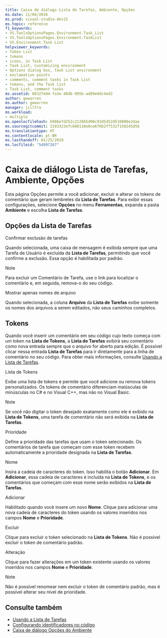 ```yaml
---
title: Caixa de diálogo Lista de Tarefas, Ambiente, Opções
ms.date: 11/04/2016
ms.prod: visual-studio-dev15
ms.topic: reference
f1_keywords:
- VS.ToolsOptionsPages.Environment.Task_List
- VS.ToolsOptionsPages.Environment.TaskList
- VS.Environment.Task List
helpviewer_keywords:
- Token List
- tokens
- icons, in Task List
- Task List, customizing environment
- Options dialog box, Task List environment
- exclamation points
- comments, comment tasks in Task List
- tokens, and the Task List
- Task List, comment tasks
ms.assetid: 88327e04-fa3e-48db-995b-ad89e0dc4ed2
author: gewarren
ms.author: gewarren
manager: jillfra
ms.workload:
- multiple
ms.openlocfilehash: b986efd252c212665d98c93d5452d510008e2dae
ms.sourcegitcommit: 2193323efc608118e0ce6f6b2ff532f158245d56
ms.translationtype: HT
ms.contentlocale: pt-BR
ms.lasthandoff: 01/25/2019
ms.locfileid: "54997267"
---
```

# <a name="task-list-environment-options-dialog-box"></a>Caixa de diálogo Lista de Tarefas, Ambiente, Opções

Esta página Opções permite a você adicionar, excluir e alterar os tokens de comentário que geram lembretes da **Lista de Tarefas**. Para exibir essas configurações, selecione **Opções** no menu **Ferramentas**, expanda a pasta **Ambiente** e escolha **Lista de Tarefas**.

## <a name="task-list-options"></a>Opções da Lista de Tarefas
 Confirmar exclusão de tarefas

 Quando selecionada, uma caixa de mensagem é exibida sempre que uma Tarefa de Usuário é excluída da **Lista de Tarefas**, permitindo que você confirme a exclusão. Essa opção é habilitada por padrão.

> [!NOTE]
> Para excluir um Comentário de Tarefa, use o link para localizar o comentário e, em seguida, remova-o do seu código.


 Mostrar apenas nomes de arquivo

 Quando selecionada, a coluna **Arquivo** da **Lista de Tarefas** exibe somente os nomes dos arquivos a serem editados, não seus caminhos completos.

## <a name="tokens"></a>Tokens
 Quando você inserir um comentário em seu código cujo texto começa com um token na **Lista de Tokens**, a **Lista de Tarefas** exibirá seu comentário como nova entrada sempre que o arquivo for aberto para edição. É possível clicar nessa entrada **Lista de Tarefas** para ir diretamente para a linha de comentário no seu código. Para obter mais informações, consulte [Usando a Lista de Tarefas](../../ide/using-the-task-list.md).

 Lista de Tokens

 Exibe uma lista de tokens e permite que você adicione ou remova tokens personalizados. Os tokens de comentário diferenciam maiúsculas de minúsculas no C# e no Visual C++, mas não no Visual Basic.

> [!NOTE]
> Se você não digitar o token desejado exatamente como ele é exibido na **Lista de Tokens**, uma tarefa de comentário não será exibida na **Lista de Tarefas**.


 Prioridade

 Define a prioridade das tarefas que usam o token selecionado. Os comentários de tarefa que começam com esse token recebem automaticamente a prioridade designada na **Lista de Tarefas**.

 Nome

 Insira a cadeia de caracteres do token. Isso habilita o botão **Adicionar**. Em **Adicionar**, essa cadeia de caracteres é incluída na **Lista de Tokens**, e os comentários que começam com esse nome serão exibidos na **Lista de Tarefas**.

 Adicionar

 Habilitado quando você insere um novo **Nome**. Clique para adicionar uma nova cadeia de caracteres do token usando os valores inseridos nos campos **Nome** e **Prioridade**.

 Excluir

 Clique para excluir o token selecionado na **Lista de Tokens**. Não é possível excluir o token de comentário padrão.

 Alteração

 Clique para fazer alterações em um token existente usando os valores inseridos nos campos **Nome** e **Prioridade**.

> [!NOTE]
> Não é possível renomear nem excluir o token de comentário padrão, mas é possível alterar seu nível de prioridade.


## <a name="see-also"></a>Consulte também

- [Usando a Lista de Tarefas](../../ide/using-the-task-list.md)
- [Configurando identificadores no código](../../ide/setting-bookmarks-in-code.md)
- [Caixa de diálogo Opções do Ambiente](../../ide/reference/environment-options-dialog-box.md)